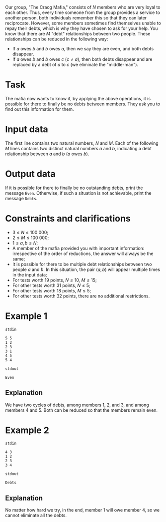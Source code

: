 Our group, "The Cracg Mafia," consists of $N$ members who are very loyal to each other. Thus, every time someone from the group provides a service to another person, both individuals remember this so that they can later reciprocate. However, some members sometimes find themselves unable to repay their debts, which is why they have chosen to ask for your help. You know that there are $M$ "debt" relationships between two people. These relationships can be reduced in the following way:

* If $a$ owes $b$ and $b$ owes $a$, then we say they are even, and both debts disappear.
* If $a$ owes $b$ and $b$ owes $c$ ($c \ne a$), then both debts disappear and are replaced by a debt of $a$ to $c$ (we eliminate the "middle-man").

# Task

The mafia now wants to know if, by applying the above operations, it is possible for there to finally be no debts between members. They ask you to find out this information for them.

# Input data

The first line contains two natural numbers, $N$ and $M$. Each of the following $M$ lines contains two distinct natural numbers $a$ and $b$, indicating a debt relationship between $a$ and $b$ ($a$ owes $b$).

# Output data

If it is possible for there to finally be no outstanding debts, print the message `Even`. Otherwise, if such a situation is not achievable, print the message `Debts`.

# Constraints and clarifications

* $3 \le N \le 100 \ 000$;
* $2 \le M \le 100 \ 000$;
* $1 \leq a, b \leq N$;
* A member of the mafia provided you with important information: irrespective of the order of reductions, the answer will always be the same;
* It is possible for there to be multiple debt relationships between two people $a$ and $b$. In this situation, the pair $(a, b)$ will appear multiple times in the input data;
* For tests worth $19$ points, $N \le 10$, $M \le 15$;
* For other tests worth $31$ points, $N \le 5$;
* For other tests worth $18$ points, $M \le 5$;
* For other tests worth $32$ points, there are no additional restrictions.

# Example 1

`stdin`
```
5 5
1 2
2 3
3 1
4 5
5 4
```

`stdout`
```
Even
```

## Explanation

We have two cycles of debts, among members $1$, $2$, and $3$, and among members $4$ and $5$. Both can be reduced so that the members remain even.

# Example 2

`stdin`
```
4 3
1 2
2 3
3 4
```

`stdout`
```
Debts
```

## Explanation

No matter how hard we try, in the end, member $1$ will owe member $4$, so we cannot eliminate all the debts.